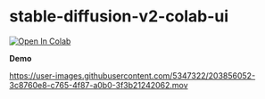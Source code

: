 # stable-diffusion-v2-colab-ui


<a target="_blank" href="https://colab.research.google.com/github/amrrs/stable-diffusion-v2-colab-ui/blob/main/How_to_use_Stable_Diffusion_2_0_with_Diffusers.ipynb">
  <img src="https://colab.research.google.com/assets/colab-badge.svg" alt="Open In Colab"/>
</a>


**Demo**

https://user-images.githubusercontent.com/5347322/203856052-3c8760e8-c765-4f87-a0b0-3f3b21242062.mov

